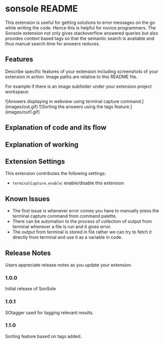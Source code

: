 # sonsole README

This extension is useful for getting solutions to error messages on the go while writing the code. Hence this is helpful for novice programmers. The Sonsole extension not only gives stackoverflow answered queries but also provides context based tags so that the semantic search is available and thus manual search time for answers reduces. 

## Features

Describe specific features of your extension including screenshots of your extension in action. Image paths are relative to this README file.

For example if there is an image subfolder under your extension project workspace:

\!\[Answers displaying in webview using terminal capture command.\]\(images/out.gif\)
\!\[Sorting the answers using the tags feature.\]\(images/out1.gif\)

## Explanation of code and its flow 



## Explanation of working


## Extension Settings

This extension contributes the following settings:

* `terminalCapture.enable`: enable/disable this extension

## Known Issues

* The first issue is whenever error comes you have to manually press the terminal capture command from command palette.
* There can be automation to the process of collection of output from terminal whenever a file is run and it gives error.
* The output from terminal is stored in file rather we can try to fetch it directly from terminal and use it as a variable in code.

## Release Notes

Users appreciate release notes as you update your extension.

### 1.0.0

Initial release of SonSole

### 1.0.1

SOtagger used for tagging relevant results.

### 1.1.0

Sorting feature based on tags added.



